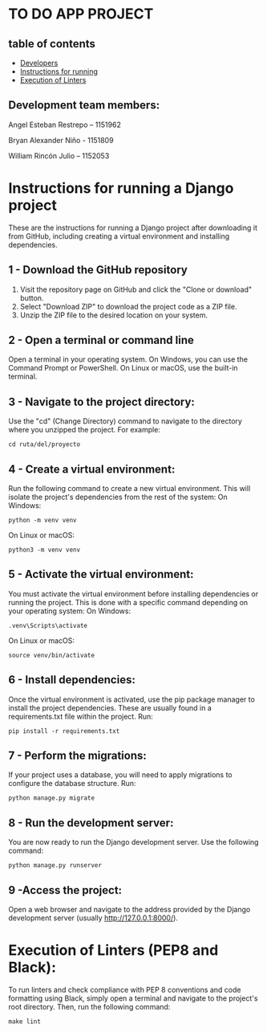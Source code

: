 # TO DO APP PROJECT

## table of contents

- [Developers](#Development-team-members)
- [Instructions for running](#Instructions-for-running-a-Django-project)
- [Execution of Linters](#Execution-of-Linters-(PEP8-and-Black))

## Development team members:
Angel Esteban Restrepo – 1151962

Bryan Alexander Niño - 1151809

William Rincón Julio – 1152053

# Instructions for running a Django project

These are the instructions for running a Django project after downloading it from GitHub, including creating a virtual environment and installing dependencies.

## 1 - Download the GitHub repository

1. Visit the repository page on GitHub and click the "Clone or download" button.
2. Select "Download ZIP" to download the project code as a ZIP file.
3. Unzip the ZIP file to the desired location on your system.

## 2 - Open a terminal or command line

Open a terminal in your operating system. On Windows, you can use the Command Prompt or PowerShell. On Linux or macOS, use the built-in terminal.

## 3 - Navigate to the project directory:

Use the "cd" (Change Directory) command to navigate to the directory where you unzipped the project. For example:

`````cd ruta/del/proyecto`````

## 4 - Create a virtual environment:

Run the following command to create a new virtual environment. This will isolate the project's dependencies from the rest of the system:
On Windows:

`````python -m venv venv`````

On Linux or macOS:

`````python3 -m venv venv`````

## 5 - Activate the virtual environment:

You must activate the virtual environment before installing dependencies or running the project. This is done with a specific command depending on your operating system:
On Windows:

`````.venv\Scripts\activate`````

On Linux or macOS:

`````source venv/bin/activate`````

## 6 - Install dependencies:

Once the virtual environment is activated, use the pip package manager to install the project dependencies. These are usually found in a requirements.txt file within the project. Run:

`````pip install -r requirements.txt`````

## 7 - Perform the migrations:

If your project uses a database, you will need to apply migrations to configure the database structure. Run:

`````python manage.py migrate`````

## 8 - Run the development server:

You are now ready to run the Django development server. Use the following command:

`````python manage.py runserver`````

## 9 -Access the project:

Open a web browser and navigate to the address provided by the Django development server (usually http://127.0.0.1:8000/).

# Execution of Linters (PEP8 and Black):

To run linters and check compliance with PEP 8 conventions and code formatting using Black, simply open a terminal and navigate to the project's root directory. Then, run the following command:

`````make lint`````
